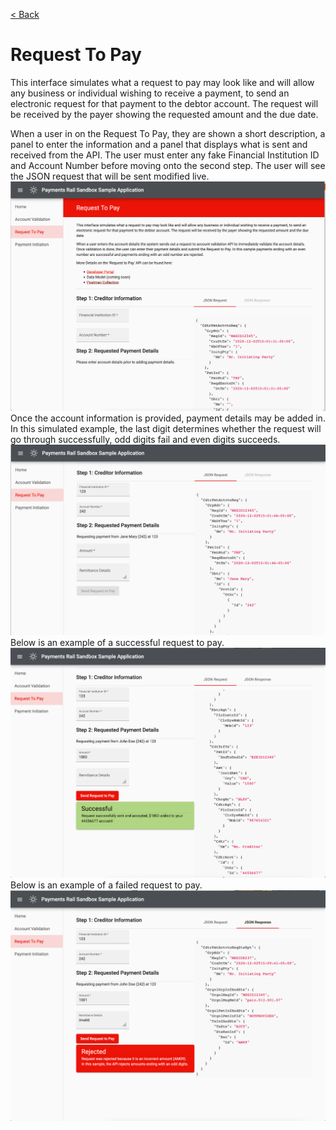 [< Back](home.md)

# Request To Pay
This interface simulates what a request to pay may look like and will allow any 
business or individual wishing to receive a payment, to send an electronic 
request for that payment to the debtor account. The request will be received 
by the payer showing the requested amount and the due date.

When a user in on the Request To Pay, they are shown a short description,
a panel to enter the information and a panel that displays what is 
sent and received from the API.
The user must enter any fake Financial Institution ID and 
Account Number before moving onto the second step.
The user will see the JSON request that will be sent modified live.
![Screenshot of initial Request to Pay page](images/req_to_pay_initial.png)
Once the account information is provided, payment details may be added in.
In this simulated example, the last digit determines whether the request will go
through successfully, odd digits fail and even digits succeeds.
![Screenshot of initial account details filled in](images/req_to_pay_acc_filled.png)
Below is an example of a successful request to pay.
![Screenshot of initial successful request to pay](images/req_to_pay_valid.png)
Below is an example of a failed request to pay.
![Screenshot of initial successful request to pay](images/req_to_pay_invalid.png)
